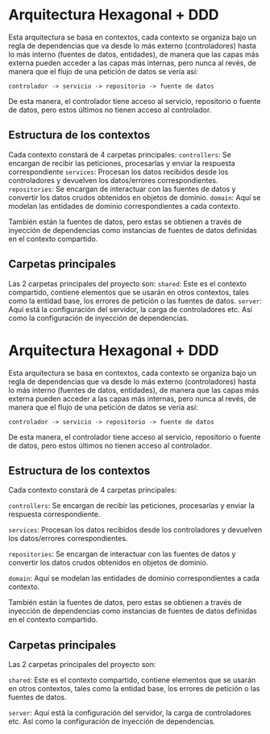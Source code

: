 # Arquitectura Hexagonal + DDD

Esta arquitectura se basa en contextos, cada contexto se organiza bajo un regla de dependencias que va desde lo más externo (controladores) hasta lo más interno (fuentes de datos, entidades), de manera que las capas más externa pueden acceder a las capas más internas, pero nunca al revés, de manera que el flujo de una petición de datos se vería así:

```
controlador -> servicio -> repositorio -> fuente de datos
```

De esta manera, el controlador tiene acceso al servicio, repositorio o fuente de datos, pero estos últimos no tienen acceso al controlador.

## Estructura de los contextos

Cada contexto constará de 4 carpetas principales:
`controllers`: Se encargan de recibir las peticiones, procesarlas y enviar la respuesta correspondiente
`services`: Procesan los datos recibidos desde los controladores y devuelven los datos/errores correspondientes.
`repositories`: Se encargan de interactuar con las fuentes de datos y convertir los datos crudos obtenidos en objetos de dominio.
`domain`: Aquí se modelan las entidades de dominio correspondientes a cada contexto.

También están la fuentes de datos, pero estas se obtienen a través de inyección de dependencias como instancias de fuentes de datos definidas en el contexto compartido.

## Carpetas principales

Las 2 carpetas principales del proyecto son:
`shared`: Este es el contexto compartido, contiene elementos que se usarán en otros contextos, tales como la entidad base, los errores de petición o las fuentes de datos.
`server`: Aquí está la configuración del servidor, la carga de controladores etc. Así como la configuración de inyección de dependencias.

# Arquitectura Hexagonal + DDD

Esta arquitectura se basa en contextos, cada contexto se organiza bajo un regla de dependencias que va desde lo más externo (controladores) hasta lo más interno (fuentes de datos, entidades), de manera que las capas más externa pueden acceder a las capas más internas, pero nunca al revés, de manera que el flujo de una petición de datos se vería así:

```
controlador -> servicio -> repositorio -> fuente de datos
```

De esta manera, el controlador tiene acceso al servicio, repositorio o fuente de datos, pero estos últimos no tienen acceso al controlador.

## Estructura de los contextos

Cada contexto constará de 4 carpetas principales:

`controllers`: Se encargan de recibir las peticiones, procesarlas y enviar la respuesta correspondiente.

`services`: Procesan los datos recibidos desde los controladores y devuelven los datos/errores correspondientes.

`repositories`: Se encargan de interactuar con las fuentes de datos y convertir los datos crudos obtenidos en objetos de dominio.

`domain`: Aquí se modelan las entidades de dominio correspondientes a cada contexto.

También están la fuentes de datos, pero estas se obtienen a través de inyección de dependencias como instancias de fuentes de datos definidas en el contexto compartido.

## Carpetas principales

Las 2 carpetas principales del proyecto son:

`shared`: Este es el contexto compartido, contiene elementos que se usarán en otros contextos, tales como la entidad base, los errores de petición o las fuentes de datos.

`server`: Aquí está la configuración del servidor, la carga de controladores etc. Así como la configuración de inyección de dependencias.
